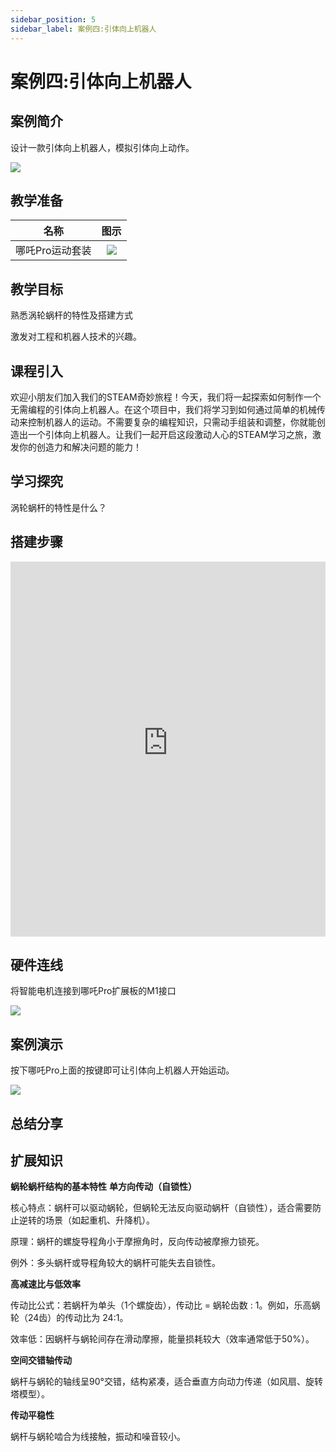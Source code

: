 ```yaml
---
sidebar_position: 5
sidebar_label: 案例四:引体向上机器人
---
```


# 案例四:引体向上机器人

## 案例简介

设计一款引体向上机器人，模拟引体向上动作。

![](https://wiki-media-ef.oss-cn-hongkong.aliyuncs.com/docs/microbit/building-blocks/nezha-pro-sports-kit/images/nezha-pro-sports-kit-case-04-01.png)

## 教学准备

|     名称     |            图示            |
| :----------: | :--------------------------: |
|   哪吒Pro运动套装   |   ![](https://wiki-media-ef.oss-cn-hongkong.aliyuncs.com/docs/microbit/building-blocks/nezha-pro-sports-kit/images/nezha-pro-sports-kit-01.png)  |

## 教学目标

熟悉涡轮蜗杆的特性及搭建方式

激发对工程和机器人技术的兴趣。

## 课程引入

欢迎小朋友们加入我们的STEAM奇妙旅程！今天，我们将一起探索如何制作一个无需编程的引体向上机器人。在这个项目中，我们将学习到如何通过简单的机械传动来控制机器人的运动。不需要复杂的编程知识，只需动手组装和调整，你就能创造出一个引体向上机器人。让我们一起开启这段激动人心的STEAM学习之旅，激发你的创造力和解决问题的能力！

## 学习探究

涡轮蜗杆的特性是什么？

## 搭建步骤

<embed src="https://wiki-media-ef.oss-cn-hongkong.aliyuncs.com/docs/microbit/building-blocks/nezha-pro-sports-kit/files/%E5%BC%95%E4%BD%93%E5%90%91%E4%B8%8A%E6%9C%BA%E5%99%A8%E4%BA%BA.pdf" type="application/pdf" width="100%" height="600px" />

## 硬件连线

将智能电机连接到哪吒Pro扩展板的M1接口

![](https://wiki-media-ef.oss-cn-hongkong.aliyuncs.com/docs/microbit/building-blocks/nezha-pro-sports-kit/images/nezha-pro-sports-kit-case-01-02.png)

## 案例演示

按下哪吒Pro上面的按键即可让引体向上机器人开始运动。

![](https://wiki-media-ef.oss-cn-hongkong.aliyuncs.com/docs/microbit/building-blocks/nezha-pro-sports-kit/images/nezha-pro-sports-kit-case-04.gif)

## 总结分享



## 扩展知识


**蜗轮蜗杆结构的基本特性**
**单方向传动（自锁性）**

核心特点：蜗杆可以驱动蜗轮，但蜗轮无法反向驱动蜗杆（自锁性），适合需要防止逆转的场景（如起重机、升降机）。

原理：蜗杆的螺旋导程角小于摩擦角时，反向传动被摩擦力锁死。

例外：多头蜗杆或导程角较大的蜗杆可能失去自锁性。

**高减速比与低效率**

传动比公式：若蜗杆为单头（1个螺旋齿），传动比 = 蜗轮齿数 : 1。例如，乐高蜗轮（24齿）的传动比为 24:1。

效率低：因蜗杆与蜗轮间存在滑动摩擦，能量损耗较大（效率通常低于50%）。

**空间交错轴传动**

蜗杆与蜗轮的轴线呈90°交错，结构紧凑，适合垂直方向动力传递（如风扇、旋转塔模型）。

**传动平稳性**

蜗杆与蜗轮啮合为线接触，振动和噪音较小。
